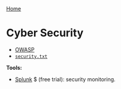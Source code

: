 [Home](../../README.md)

# Cyber Security

- [OWASP](./owasp.md)
- [`security.txt`](security.txt.md)

**Tools:**
- [Splunk](https://www.splunk.com/) $ (free trial): security monitoring.
